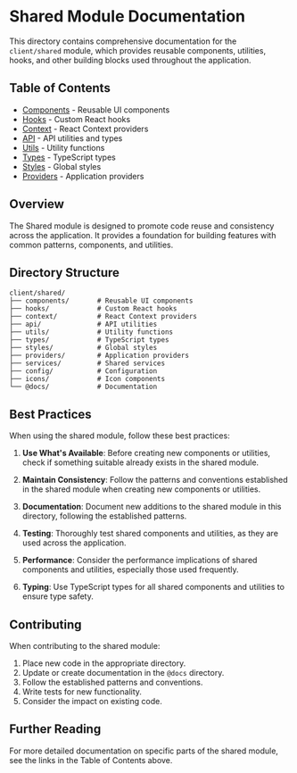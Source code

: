 # Shared Module Documentation

This directory contains comprehensive documentation for the `client/shared` module, which provides reusable components, utilities, hooks, and other building blocks used throughout the application.

## Table of Contents

- [Components](./components.md) - Reusable UI components
- [Hooks](./hooks.md) - Custom React hooks
- [Context](./context.md) - React Context providers
- [API](./api.md) - API utilities and types
- [Utils](./utils.md) - Utility functions
- [Types](./types.md) - TypeScript types
- [Styles](./styles.md) - Global styles
- [Providers](./providers.md) - Application providers

## Overview

The Shared module is designed to promote code reuse and consistency across the application. It provides a foundation for building features with common patterns, components, and utilities.

## Directory Structure

```
client/shared/
├── components/       # Reusable UI components
├── hooks/            # Custom React hooks
├── context/          # React Context providers
├── api/              # API utilities
├── utils/            # Utility functions
├── types/            # TypeScript types
├── styles/           # Global styles
├── providers/        # Application providers
├── services/         # Shared services
├── config/           # Configuration
├── icons/            # Icon components
└── @docs/            # Documentation
```

## Best Practices

When using the shared module, follow these best practices:

1. **Use What's Available**: Before creating new components or utilities, check if something suitable already exists in the shared module.

2. **Maintain Consistency**: Follow the patterns and conventions established in the shared module when creating new components or utilities.

3. **Documentation**: Document new additions to the shared module in this directory, following the established patterns.

4. **Testing**: Thoroughly test shared components and utilities, as they are used across the application.

5. **Performance**: Consider the performance implications of shared components and utilities, especially those used frequently.

6. **Typing**: Use TypeScript types for all shared components and utilities to ensure type safety.

## Contributing

When contributing to the shared module:

1. Place new code in the appropriate directory.
2. Update or create documentation in the `@docs` directory.
3. Follow the established patterns and conventions.
4. Write tests for new functionality.
5. Consider the impact on existing code.

## Further Reading

For more detailed documentation on specific parts of the shared module, see the links in the Table of Contents above. 